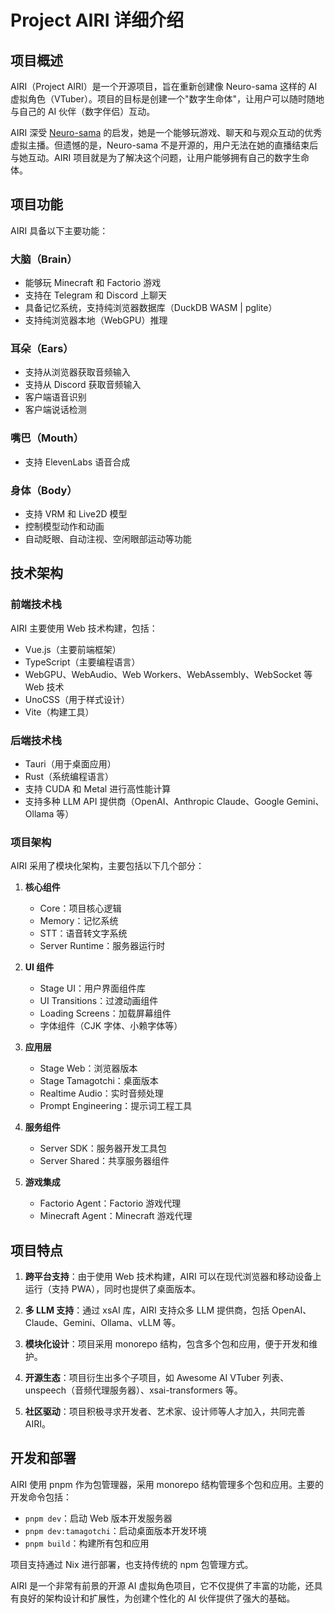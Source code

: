 # Project AIRI 详细介绍

## 项目概述

AIRI（Project AIRI）是一个开源项目，旨在重新创建像 Neuro-sama 这样的 AI 虚拟角色（VTuber）。项目的目标是创建一个"数字生命体"，让用户可以随时随地与自己的 AI 伙伴（数字伴侣）互动。

AIRI 深受 [Neuro-sama](https://www.youtube.com/@Neurosama) 的启发，她是一个能够玩游戏、聊天和与观众互动的优秀虚拟主播。但遗憾的是，Neuro-sama 不是开源的，用户无法在她的直播结束后与她互动。AIRI 项目就是为了解决这个问题，让用户能够拥有自己的数字生命体。

## 项目功能

AIRI 具备以下主要功能：

### 大脑（Brain）
- 能够玩 Minecraft 和 Factorio 游戏
- 支持在 Telegram 和 Discord 上聊天
- 具备记忆系统，支持纯浏览器数据库（DuckDB WASM | pglite）
- 支持纯浏览器本地（WebGPU）推理

### 耳朵（Ears）
- 支持从浏览器获取音频输入
- 支持从 Discord 获取音频输入
- 客户端语音识别
- 客户端说话检测

### 嘴巴（Mouth）
- 支持 ElevenLabs 语音合成

### 身体（Body）
- 支持 VRM 和 Live2D 模型
- 控制模型动作和动画
- 自动眨眼、自动注视、空闲眼部运动等功能

## 技术架构

### 前端技术栈

AIRI 主要使用 Web 技术构建，包括：
- Vue.js（主要前端框架）
- TypeScript（主要编程语言）
- WebGPU、WebAudio、Web Workers、WebAssembly、WebSocket 等 Web 技术
- UnoCSS（用于样式设计）
- Vite（构建工具）

### 后端技术栈

- Tauri（用于桌面应用）
- Rust（系统编程语言）
- 支持 CUDA 和 Metal 进行高性能计算
- 支持多种 LLM API 提供商（OpenAI、Anthropic Claude、Google Gemini、Ollama 等）

### 项目架构

AIRI 采用了模块化架构，主要包括以下几个部分：

1. **核心组件**
   - Core：项目核心逻辑
   - Memory：记忆系统
   - STT：语音转文字系统
   - Server Runtime：服务器运行时

2. **UI 组件**
   - Stage UI：用户界面组件库
   - UI Transitions：过渡动画组件
   - Loading Screens：加载屏幕组件
   - 字体组件（CJK 字体、小赖字体等）

3. **应用层**
   - Stage Web：浏览器版本
   - Stage Tamagotchi：桌面版本
   - Realtime Audio：实时音频处理
   - Prompt Engineering：提示词工程工具

4. **服务组件**
   - Server SDK：服务器开发工具包
   - Server Shared：共享服务器组件

5. **游戏集成**
   - Factorio Agent：Factorio 游戏代理
   - Minecraft Agent：Minecraft 游戏代理

## 项目特点

1. **跨平台支持**：由于使用 Web 技术构建，AIRI 可以在现代浏览器和移动设备上运行（支持 PWA），同时也提供了桌面版本。

2. **多 LLM 支持**：通过 xsAI 库，AIRI 支持众多 LLM 提供商，包括 OpenAI、Claude、Gemini、Ollama、vLLM 等。

3. **模块化设计**：项目采用 monorepo 结构，包含多个包和应用，便于开发和维护。

4. **开源生态**：项目衍生出多个子项目，如 Awesome AI VTuber 列表、unspeech（音频代理服务器）、xsai-transformers 等。

5. **社区驱动**：项目积极寻求开发者、艺术家、设计师等人才加入，共同完善 AIRI。

## 开发和部署

AIRI 使用 pnpm 作为包管理器，采用 monorepo 结构管理多个包和应用。主要的开发命令包括：
- `pnpm dev`：启动 Web 版本开发服务器
- `pnpm dev:tamagotchi`：启动桌面版本开发环境
- `pnpm build`：构建所有包和应用

项目支持通过 Nix 进行部署，也支持传统的 npm 包管理方式。

AIRI 是一个非常有前景的开源 AI 虚拟角色项目，它不仅提供了丰富的功能，还具有良好的架构设计和扩展性，为创建个性化的 AI 伙伴提供了强大的基础。
